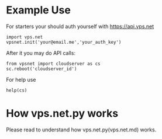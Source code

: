 # Example Use
For starters your should auth yourself with https://api.vps.net

    import vps.net
    vpsnet.init('your@email.me','your_auth_key')

After it you may do API calls:

    from vpsnet import cloudserver as cs
    sc.reboot('cloudserver_id')

For help use
    
    help(cs)
    
# How vps.net.py works

Please read to understand how vps.net.py(vps.net.md) works.

